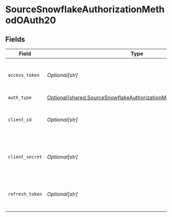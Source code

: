 # SourceSnowflakeAuthorizationMethodOAuth20


## Fields

| Field                                                                                                                                              | Type                                                                                                                                               | Required                                                                                                                                           | Description                                                                                                                                        |
| -------------------------------------------------------------------------------------------------------------------------------------------------- | -------------------------------------------------------------------------------------------------------------------------------------------------- | -------------------------------------------------------------------------------------------------------------------------------------------------- | -------------------------------------------------------------------------------------------------------------------------------------------------- |
| `access_token`                                                                                                                                     | *Optional[str]*                                                                                                                                    | :heavy_minus_sign:                                                                                                                                 | Access Token for making authenticated requests.                                                                                                    |
| `auth_type`                                                                                                                                        | [Optional[shared.SourceSnowflakeAuthorizationMethodOAuth20AuthType]](undefined/models/shared/sourcesnowflakeauthorizationmethodoauth20authtype.md) | :heavy_check_mark:                                                                                                                                 | N/A                                                                                                                                                |
| `client_id`                                                                                                                                        | *Optional[str]*                                                                                                                                    | :heavy_check_mark:                                                                                                                                 | The Client ID of your Snowflake developer application.                                                                                             |
| `client_secret`                                                                                                                                    | *Optional[str]*                                                                                                                                    | :heavy_check_mark:                                                                                                                                 | The Client Secret of your Snowflake developer application.                                                                                         |
| `refresh_token`                                                                                                                                    | *Optional[str]*                                                                                                                                    | :heavy_minus_sign:                                                                                                                                 | Refresh Token for making authenticated requests.                                                                                                   |